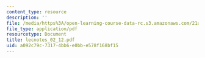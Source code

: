 ```yaml
---
content_type: resource
description: ''
file: /media/https%3A/open-learning-course-data-rc.s3.amazonaws.com/21a-240-race-and-science-spring-2004/a092c79c73174bb6e0bbe578f168bf15_lecnotes_02_12.pdf
file_type: application/pdf
resourcetype: Document
title: lecnotes_02_12.pdf
uid: a092c79c-7317-4bb6-e0bb-e578f168bf15
---
```

